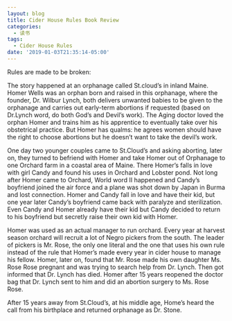 ```yaml
---
layout: blog
title: Cider House Rules Book Review
categories:
  - 读书
tags:
  - Cider House Rules
date: '2019-01-03T21:35:14-05:00'
---
```

Rules are made to be broken:



The story happened at an orphanage called St.cloud’s in inland Maine. Homer Wells was an orphan born and raised in this orphanage, where the founder, Dr. Wilbur Lynch, both delivers unwanted babies to be given to the orphanage and carries out early-term abortions if requested (based on Dr.Lynch word, do both God’s and Devil’s work). The Aging doctor loved the orphan Homer and trains him as his apprentice to eventually take over his obstetrical practice. But Homer has qualms: he agrees women should have the right to choose abortions but he doesn’t want to take the devil’s work.



One day two younger couples came to St.Cloud’s and asking aborting, later on, they turned to befriend with Homer and take Homer out of Orphanage to one Orchard farm in a coastal area of Maine. There Homer’s falls in love with girl Candy and found his uses in Orchard and Lobster pond. Not long after Homer came to Orchard, World word II happened and Candy’s boyfriend joined the air force and a plane was shot down by Japan in Burma and lost connection. Homer and Candy fall in love and have their kid, but one year later Candy’s boyfriend came back with paralyze and sterilization. Even Candy and Homer already have their kid but Candy decided to return to his boyfriend but secretly raise their own kid with Homer.



Homer was used as an actual manager to run orchard. Every year at harvest season orchard will recruit a lot of Negro pickers from the south. The leader of pickers is Mr. Rose, the only one literal and the one that uses his own rule instead of the rule that Homer’s made every year in cider house to manage his fellow. Homer, later on, found that Mr. Rose made his own daughter Ms. Rose Rose pregnant and was trying to search help from Dr. Lynch. Then got informed that Dr. Lynch has died. Homer after 15 years reopened the doctor bag that Dr. Lynch sent to him and did an abortion surgery to Ms. Rose Rose.



After 15 years away from St.Cloud’s, at his middle age, Home’s heard the call from his birthplace and returned orphanage as Dr. Stone.
